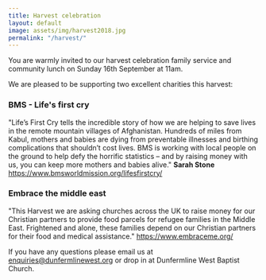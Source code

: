 ```yaml
---
title: Harvest celebration
layout: default
image: assets/img/harvest2018.jpg
permalink: "/harvest/"
---
```


<div class="col-lg-12 text-normal">
You are warmly invited to our harvest celebration family service and community lunch on Sunday 16th September at 11am.

We are pleased to be supporting two excellent charities this harvest:
 
### BMS - Life's first cry

"Life’s First Cry tells the incredible story of how we are helping to save lives in the
remote mountain villages of Afghanistan. Hundreds of miles from Kabul, mothers
and babies are dying from preventable illnesses and birthing complications that
shouldn’t cost lives. BMS is working with local people on the ground to help defy
the horrific statistics – and by raising money with us, you can keep more mothers
and babies alive." <b>Sarah Stone</b> <a href='https://www.bmsworldmission.org/lifesfirstcry/' target="_blank">https://www.bmsworldmission.org/lifesfirstcry/</a>

### Embrace the middle east
"This Harvest we are asking churches across the UK to raise money for our Christian partners to provide food parcels for refugee families in the Middle East. Frightened and alone, these families depend on our Christian partners for their food and medical assistance." <a href='https://www.embraceme.org/' target="_blank">https://www.embraceme.org/</a>


If you have any questions please email us at <a href='mailto:enquiries@dunfermlinewest.org?subject=kidzclub'>enquiries@dunfermlinewest.org</a> or drop in at Dunfermline West Baptist Church.